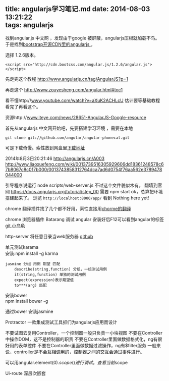 ﻿title: angularjs学习笔记.md
date: 2014-08-03 13:21:22  
tags: angularjs
---


找到angular.js 中文网  ，发现由于google 被屏蔽，angularjs压根就加载不鸟。
于是找到[bootstrap开源CDN里的angularjs ](http://http://open.bootcss.com/angular.js/ ) 。

选择 1.2.6版本。
```
<script src="http://cdn.bootcss.com/angular.js/1.2.6/angular.js"></script>
```

先走完这个教程  http://www.angularjs.cn/tag/AngularJS?p=1

再走这个 
http://www.zouyesheng.com/angular.html#toc1

看不懂http://www.youtube.com/watch?v=aXuK2ACHLcU 估计要等基础教程看完了再看这个。

资源http://www.iteye.com/news/28651-AngularJS-Google-resource

首先从angularjs 中文网开始吧，先要搭建学习环境 ，需要在本地
```
git clone git://github.com/angular/angular-phonecat.git
```
可是下载奇慢。索性放到网盘里[下载地址](http://pan.baidu.com/s/1o6qgdEq)


2014年8月3日20:21:46
http://angularjs.cn/A003 
http://www.liaoxuefeng.com/wiki/0013739516305929606dd18361248578c67b8067c8c017b000/0013743858312764dca7ad6d0754f76aa562e3789478044000

引导程序说运行 node scripts/web-server.js 不过这个文件貌似木有。
翻墙到官网 https://docs.angularjs.org/tutorial/step_00
需要
npm start
ok，总算把环境搭建起来了。
浏览  `http://localhost:8000/app/`
看到  Nothing here yet!

chrome 翻译插件找了几个都不好用，索性直接用[chorme的翻译](https://chrome.google.com/webstore/detail/google-translate/aapbdbdomjkkjkaonfhkkikfgjllcleb?hl=zh-CN)


chrome 浏览器插件 Batarang 调试 angular 安装好后F12可以看到angular的标签
[git 小乌龟 ](https://code.google.com/p/tortoisegit/wiki/Download)

http-server 将任意目录当web服务器 [github](https://github.com/nodeapps/http-server#usage)

单元测试karama  
安装:npm install -g karma

	jasmine 分组 用例 期望 匹配
		describe(string,function) 分组，一组测试用例
		it(string,function) 单独的测试用例
		expect(expression)表示期望值
		to***(arg) 匹配

安装bower  
npm install bower -g

通过bower 安装jasmine

Protractor 一款集成测试工具抓们为angularjs应用而设计

不要试图去复用Controller，一个控制器一般只负责一小块视图
不要在Controller中操作DOM，这不是控制器的职责
不要在Controller里面做数据格式化，ng有很好用的表单控件
不要在Controller里面做数据过滤操作，ng有$filter服务
一般来说，controller是不会互相调用的，控制器之间的交互会通过事件进行。

可以用angular.element($0).scope()进行调试，查看当前$scope 


Ui-route 深层次嵌套




